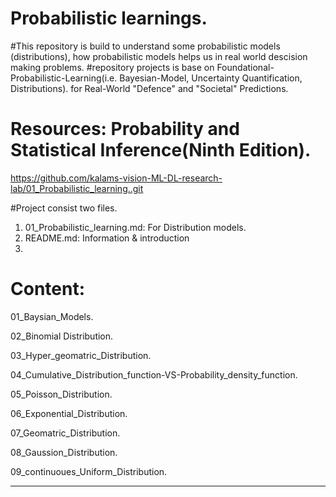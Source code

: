 # Probabilistic learnings. 
#This repository is build to understand some probabilistic models (distributions), how probabilistic models helps us in real world descision making problems. 
#repository projects is base on Foundational-Probabilistic-Learning(i.e. Bayesian-Model, Uncertainty Quantification, Distributions). for Real-World "Defence" and "Societal" Predictions.

# Resources: Probability and Statistical Inference(Ninth Edition).

https://github.com/kalams-vision-ML-DL-research-lab/01_Probabilistic_learning..git

#Project consist two files. 
1. 01_Probabilistic_learning.md: For Distribution models. 
2. README.md: Information & introduction
3. 
# Content:
01_Baysian_Models.

02_Binomial Distribution.

03_Hyper_geomatric_Distribution.

04_Cumulative_Distribution_function-VS-Probability_density_function.

05_Poisson_Distribution.

06_Exponential_Distribution.

07_Geomatric_Distribution.

08_Gaussion_Distribution.

09_continuoues_Uniform_Distribution.

-------------------------------------------------------
